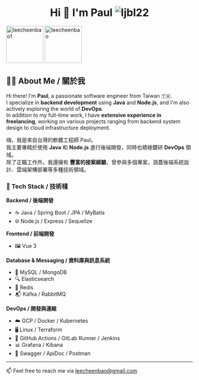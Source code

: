 <h1 align="center">Hi 👋 I'm Paul <img src="https://komarev.com/ghpvc/?username=leecheenbao&label=Profile%20views&color=0e75b6&style=flat" alt="ljbl22" /></h1> 
<p>
    <img height="100px" src="https://github-readme-stats-git-masterrstaa-rickstaa.vercel.app/api/top-langs?username=leecheenbao&show_icons=true&locale=en&layout=compact&theme=onedark" alt="leecheenbao1" />
    <img height="100px" src="https://github-readme-streak-stats.herokuapp.com/?user=leecheenbao&theme=terafox" alt="leecheenbao" />
</p>

## 👨‍💻 About Me / 關於我

Hi there! I'm **Paul**, a passionate software engineer from Taiwan 🇹🇼.  
I specialize in **backend development** using **Java** and **Node.js**, and I'm also actively exploring the world of **DevOps**.  
In addition to my full-time work, I have **extensive experience in freelancing**, working on various projects ranging from backend system design to cloud infrastructure deployment.

嗨，我是來自台灣的軟體工程師 Paul。  
我主要專精於使用 **Java** 和 **Node.js** 進行後端開發，同時也積極鑽研 **DevOps** 領域。  
除了正職工作外，我還擁有 **豐富的接案經驗**，曾參與多個專案，涵蓋後端系統設計、雲端架構部署等多種技術領域。

### 🚀 Tech Stack / 技術棧

**Backend / 後端開發**
- ☕ Java / Spring Boot / JPA / MyBatis  
- 🌐 Node.js / Express / Sequelize

**Frontend / 前端開發**
- 🖼️ Vue 3 

**Database & Messaging / 資料庫與訊息系統**
- 🐬 MySQL / MongoDB  
- 🔍 Elasticsearch  
- 🧠 Redis  
- 📬 Kafka / RabbitMQ

**DevOps / 開發與運維**
- ☁️ GCP / Docker / Kubernetes  
- 🖥️ Linux / Terraform  
- 🔧 GitHub Actions / GitLab Runner / Jenkins  
- 📊 Grafana / Kibana  
- 📜 Swagger / ApiDoc / Postman  


---

📫 Feel free to reach me via [leecheenbao@gmail.com](mailto:leecheenbao@gmail.com)


